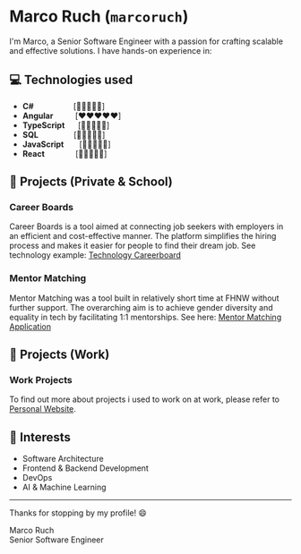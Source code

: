 # Marco Ruch (`marcoruch`)

I'm Marco, a Senior Software Engineer with a passion for crafting scalable and effective solutions. I have hands-on experience in:

## 💻 Technologies used

- **C#**&nbsp;&nbsp;&nbsp;&nbsp;&nbsp;&nbsp;&nbsp;&nbsp;&nbsp;&nbsp;&nbsp;&nbsp;&nbsp;&nbsp;&nbsp;&nbsp;&nbsp;&nbsp;[💚💚💚💚💚]
- **Angular**&nbsp;&nbsp;&nbsp;&nbsp;&nbsp;&nbsp;&nbsp;&nbsp;&nbsp;&nbsp;[❤️❤️❤️❤️❤️]
- **TypeScript**&nbsp;&nbsp;&nbsp;&nbsp;&nbsp;&nbsp;[🤎🤎🤎🤎🤎]
- **SQL**&nbsp;&nbsp;&nbsp;&nbsp;&nbsp;&nbsp;&nbsp;&nbsp;&nbsp;&nbsp;&nbsp;&nbsp;&nbsp;&nbsp;&nbsp;&nbsp;[💜💜💜💜🖤]
- **JavaScript**&nbsp;&nbsp;&nbsp;&nbsp;&nbsp;&nbsp;&nbsp;[💛💛💛💛🖤]
- **React**&nbsp;&nbsp;&nbsp;&nbsp;&nbsp;&nbsp;&nbsp;&nbsp;&nbsp;&nbsp;&nbsp;&nbsp;&nbsp;&nbsp;[💙💙💙🖤🖤]

## 🚀 Projects (Private & School)

### **Career Boards**
Career Boards is a tool aimed at connecting job seekers with employers in an efficient and cost-effective manner. The platform simplifies the hiring process and makes it easier for people to find their dream job.
See technology example: [Technology Careerboard](https://technology.careerboards.ch)

### **Mentor Matching**
Mentor Matching was a tool built in relatively short time at FHNW without further support. The overarching aim is to achieve gender diversity and equality in tech by facilitating 1:1 mentorships.
See here: [Mentor Matching Application](https://mentor-matching.techface.ch/)

## 🏢 Projects (Work)

### **Work Projects**
To find out more about projects i used to work on at work, please refer to [Personal Website](https://marcoruch.ch).

## 🌱 Interests

- Software Architecture
- Frontend & Backend Development
- DevOps
- AI & Machine Learning

---

Thanks for stopping by my profile! 😄

Marco Ruch  
Senior Software Engineer
